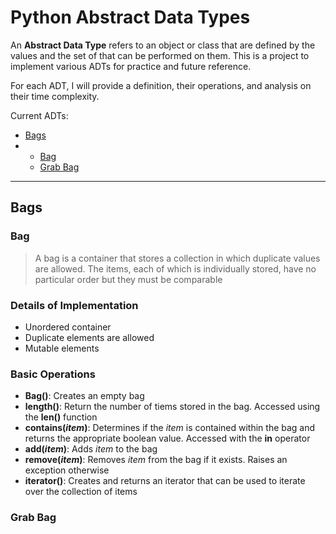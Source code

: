 # Python Abstract Data Types

An **Abstract Data Type** refers to an object or class that are defined by the values and the set of that can be performed on them. This is a project to implement various ADTs for practice and future reference.

For each ADT, I will provide a definition, their operations, and analysis on their time complexity.


Current ADTs:

 * [Bags](#bags)
 * * [Bag](#Bag)
   * [Grab Bag](#GrabBag)

---

## Bags 

### Bag

> A bag is a container that stores a collection in which duplicate values are allowed. The items, each of which is individually stored, have no particular order but they must be comparable

### Details of Implementation 

* Unordered container
* Duplicate elements are allowed
* Mutable elements

### Basic Operations

* **Bag()**: Creates an empty bag
* **length()**: Return the number of tiems stored in the bag. Accessed using the **len()** function
* **contains(***item***)**: Determines if the *item* is contained within the bag and returns the appropriate boolean value. Accessed with the **in** operator
* **add(***item***)**: Adds *item* to the bag
* **remove(***item***)**: Removes *item* from the bag if it exists. Raises an exception otherwise
* **iterator()**: Creates and returns an iterator that can be used to iterate over the collection of items

### Grab Bag

